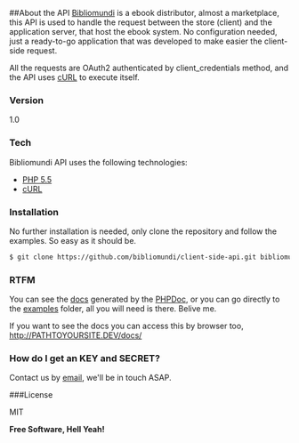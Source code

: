 ##About the API
[Bibliomundi] is a ebook distributor, almost a marketplace, this API is used to handle the request between the store (client) and the application server, that host the ebook system. No configuration needed, just a ready-to-go application that was developed to make easier the client-side request.

All the requests are OAuth2 authenticated by client\_credentials method, and the API uses [cURL] to execute itself.

### Version
1.0

### Tech

Bibliomundi API uses the following technologies:

* [PHP 5.5]
* [cURL]

### Installation

No further installation is needed, only clone the repository and follow the examples. So easy as it should be.

```sh
$ git clone https://github.com/bibliomundi/client-side-api.git bibliomundi-api
```

### RTFM

You can see the [docs] generated by the [PHPDoc], or you can go directly to the [examples] folder, all you will need is there. Belive me.

If you want to see the docs you can access this by browser too, http://PATHTOYOURSITE.DEV/docs/

### How do I get an KEY and SECRET?

Contact us by [email], we'll be in touch ASAP.

###License

MIT


**Free Software, Hell Yeah!**

[php 5.5]:http://php.net/
[curl]:http://php.net/manual/en/book.curl.php
[bibliomundi]:http://bibliomudi.com
[docs]:https://github.com/bibliomundi/client-side-api/tree/master/docs/
[PHPDoc]:http://www.phpdoc.org/
[examples]:https://github.com/bibliomundi/client-side-api/tree/master/lib/BBM/examples
[email]:mailto:contato@bibliomundi.com.br
